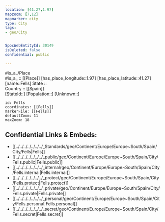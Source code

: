 ```yaml
---
location: [41.27,1.97] 
mapzoom: [7,12] 
mapmarker: city 
type: City
tags:
- geo/City


SpocWebEntityId: 30149
isDeleted: false
confidential: public

---
```

#is_a_/Place  
#is_a_ :: [[Place]] 
[has_place_longitude::1.97] 
[has_place_latitude::41.27] 
[name::Fells] 
State ::  
Country :: [[Spain]]  
[StateId::] 
[Population::] 
[Unknown::] 


```leaflet
id: Fells
coordinates: [[Fells]] 
markerFile: [[Fells]] 
defaultZoom: 11 
maxZoom: 18
```


## Confidential Links & Embeds: 
- [[../../../../../../../_Standards/geo/Continent/Europe/Europe~South/Spain/City/Fells|Fells]] 
- [[../../../../../../../_public/geo/Continent/Europe/Europe~South/Spain/City/Fells.public|Fells.public]] 
- [[../../../../../../../_internal/geo/Continent/Europe/Europe~South/Spain/City/Fells.internal|Fells.internal]] 
- [[../../../../../../../_protect/geo/Continent/Europe/Europe~South/Spain/City/Fells.protect|Fells.protect]] 
- [[../../../../../../../_private/geo/Continent/Europe/Europe~South/Spain/City/Fells.private|Fells.private]] 
- [[../../../../../../../_personal/geo/Continent/Europe/Europe~South/Spain/City/Fells.personal|Fells.personal]] 
- [[../../../../../../../_secret/geo/Continent/Europe/Europe~South/Spain/City/Fells.secret|Fells.secret]] 
